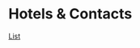 # Hotels & Contacts

[List](Hotels%20&%20Contacts%2075a5dae146504fb0ac86e75e05476b10/List%20d96d8f3d392b408aaa718b9f3f172b3c.csv)
